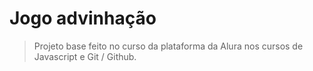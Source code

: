 # Jogo advinhação

> Projeto base feito no curso da plataforma da Alura nos cursos de Javascript e Git / Github. 
